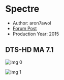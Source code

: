 # Spectre

* Author: aron7awol
* [Forum Post](https://www.avsforum.com/threads/bass-eq-for-filtered-movies.2995212/post-56921336)
* Production Year: 2015

## DTS-HD MA 7.1

![img 0](https://i.imgur.com/iro2YG2.jpg)

![img 1](https://i.imgur.com/W1ef0jE.png)

